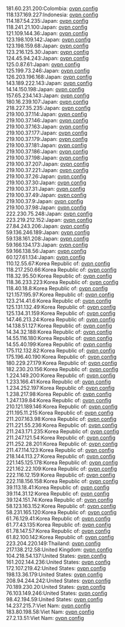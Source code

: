 181.60.231.200:Colombia: [ovpn config](vpn/181_60_231_200.ovpn)  
118.137.169.227:Indonesia: [ovpn config](vpn/118_137_169_227.ovpn)  
114.187.54.235:Japan: [ovpn config](vpn/114_187_54_235.ovpn)  
118.241.21.100:Japan: [ovpn config](vpn/118_241_21_100.ovpn)  
121.109.144.36:Japan: [ovpn config](vpn/121_109_144_36.ovpn)  
123.198.109.142:Japan: [ovpn config](vpn/123_198_109_142.ovpn)  
123.198.159.68:Japan: [ovpn config](vpn/123_198_159_68.ovpn)  
123.216.125.30:Japan: [ovpn config](vpn/123_216_125_30.ovpn)  
124.45.94.243:Japan: [ovpn config](vpn/124_45_94_243.ovpn)  
125.0.87.61:Japan: [ovpn config](vpn/125_0_87_61.ovpn)  
125.199.73.246:Japan: [ovpn config](vpn/125_199_73_246.ovpn)  
126.203.196.168:Japan: [ovpn config](vpn/126_203_196_168.ovpn)  
143.189.222.143:Japan: [ovpn config](vpn/143_189_222_143.ovpn)  
14.14.150.198:Japan: [ovpn config](vpn/14_14_150_198.ovpn)  
157.65.234.143:Japan: [ovpn config](vpn/157_65_234_143.ovpn)  
180.16.239.107:Japan: [ovpn config](vpn/180_16_239_107.ovpn)  
218.227.35.235:Japan: [ovpn config](vpn/218_227_35_235.ovpn)  
219.100.37.114:Japan: [ovpn config](vpn/219_100_37_114.ovpn)  
219.100.37.146:Japan: [ovpn config](vpn/219_100_37_146.ovpn)  
219.100.37.163:Japan: [ovpn config](vpn/219_100_37_163.ovpn)  
219.100.37.177:Japan: [ovpn config](vpn/219_100_37_177.ovpn)  
219.100.37.179:Japan: [ovpn config](vpn/219_100_37_179.ovpn)  
219.100.37.181:Japan: [ovpn config](vpn/219_100_37_181.ovpn)  
219.100.37.186:Japan: [ovpn config](vpn/219_100_37_186.ovpn)  
219.100.37.198:Japan: [ovpn config](vpn/219_100_37_198.ovpn)  
219.100.37.207:Japan: [ovpn config](vpn/219_100_37_207.ovpn)  
219.100.37.221:Japan: [ovpn config](vpn/219_100_37_221.ovpn)  
219.100.37.26:Japan: [ovpn config](vpn/219_100_37_26.ovpn)  
219.100.37.30:Japan: [ovpn config](vpn/219_100_37_30.ovpn)  
219.100.37.31:Japan: [ovpn config](vpn/219_100_37_31.ovpn)  
219.100.37.49:Japan: [ovpn config](vpn/219_100_37_49.ovpn)  
219.100.37.9:Japan: [ovpn config](vpn/219_100_37_9.ovpn)  
219.100.37.98:Japan: [ovpn config](vpn/219_100_37_98.ovpn)  
222.230.75.248:Japan: [ovpn config](vpn/222_230_75_248.ovpn)  
223.219.212.152:Japan: [ovpn config](vpn/223_219_212_152.ovpn)  
27.84.243.206:Japan: [ovpn config](vpn/27_84_243_206.ovpn)  
59.136.246.189:Japan: [ovpn config](vpn/59_136_246_189.ovpn)  
59.138.161.208:Japan: [ovpn config](vpn/59_138_161_208.ovpn)  
59.166.134.173:Japan: [ovpn config](vpn/59_166_134_173.ovpn)  
59.166.138.56:Japan: [ovpn config](vpn/59_166_138_56.ovpn)  
60.127.61.134:Japan: [ovpn config](vpn/60_127_61_134.ovpn)  
110.12.55.67:Korea Republic of: [ovpn config](vpn/110_12_55_67.ovpn)  
118.217.250.66:Korea Republic of: [ovpn config](vpn/118_217_250_66.ovpn)  
118.32.95.50:Korea Republic of: [ovpn config](vpn/118_32_95_50.ovpn)  
118.36.233.223:Korea Republic of: [ovpn config](vpn/118_36_233_223.ovpn)  
118.40.18.8:Korea Republic of: [ovpn config](vpn/118_40_18_8.ovpn)  
121.157.195.97:Korea Republic of: [ovpn config](vpn/121_157_195_97.ovpn)  
123.214.41.6:Korea Republic of: [ovpn config](vpn/123_214_41_6.ovpn)  
125.131.132.49:Korea Republic of: [ovpn config](vpn/125_131_132_49.ovpn)  
125.134.31.159:Korea Republic of: [ovpn config](vpn/125_134_31_159.ovpn)  
147.46.213.24:Korea Republic of: [ovpn config](vpn/147_46_213_24.ovpn)  
14.138.51.127:Korea Republic of: [ovpn config](vpn/14_138_51_127.ovpn)  
14.34.32.188:Korea Republic of: [ovpn config](vpn/14_34_32_188.ovpn)  
14.55.116.180:Korea Republic of: [ovpn config](vpn/14_55_116_180.ovpn)  
14.55.40.199:Korea Republic of: [ovpn config](vpn/14_55_40_199.ovpn)  
175.112.132.82:Korea Republic of: [ovpn config](vpn/175_112_132_82.ovpn)  
175.196.40.190:Korea Republic of: [ovpn config](vpn/175_196_40_190.ovpn)  
180.229.27.179:Korea Republic of: [ovpn config](vpn/180_229_27_179.ovpn)  
182.230.20.156:Korea Republic of: [ovpn config](vpn/182_230_20_156.ovpn)  
1.224.149.200:Korea Republic of: [ovpn config](vpn/1_224_149_200.ovpn)  
1.233.166.41:Korea Republic of: [ovpn config](vpn/1_233_166_41.ovpn)  
1.234.252.197:Korea Republic of: [ovpn config](vpn/1_234_252_197.ovpn)  
1.238.217.98:Korea Republic of: [ovpn config](vpn/1_238_217_98.ovpn)  
1.247.139.84:Korea Republic of: [ovpn config](vpn/1_247_139_84.ovpn)  
210.121.189.146:Korea Republic of: [ovpn config](vpn/210_121_189_146.ovpn)  
211.195.11.215:Korea Republic of: [ovpn config](vpn/211_195_11_215.ovpn)  
211.207.163.98:Korea Republic of: [ovpn config](vpn/211_207_163_98.ovpn)  
211.221.55.236:Korea Republic of: [ovpn config](vpn/211_221_55_236.ovpn)  
211.243.171.235:Korea Republic of: [ovpn config](vpn/211_243_171_235.ovpn)  
211.247.121.54:Korea Republic of: [ovpn config](vpn/211_247_121_54.ovpn)  
211.252.28.201:Korea Republic of: [ovpn config](vpn/211_252_28_201.ovpn)  
211.47.114.123:Korea Republic of: [ovpn config](vpn/211_47_114_123.ovpn)  
218.144.113.27:Korea Republic of: [ovpn config](vpn/218_144_113_27.ovpn)  
221.145.125.178:Korea Republic of: [ovpn config](vpn/221_145_125_178.ovpn)  
221.162.22.109:Korea Republic of: [ovpn config](vpn/221_162_22_109.ovpn)  
222.116.12.159:Korea Republic of: [ovpn config](vpn/222_116_12_159.ovpn)  
222.118.156.158:Korea Republic of: [ovpn config](vpn/222_118_156_158.ovpn)  
39.113.18.41:Korea Republic of: [ovpn config](vpn/39_113_18_41.ovpn)  
39.114.31.12:Korea Republic of: [ovpn config](vpn/39_114_31_12.ovpn)  
39.124.151.74:Korea Republic of: [ovpn config](vpn/39_124_151_74.ovpn)  
58.123.163.152:Korea Republic of: [ovpn config](vpn/58_123_163_152.ovpn)  
58.231.165.120:Korea Republic of: [ovpn config](vpn/58_231_165_120.ovpn)  
61.76.129.41:Korea Republic of: [ovpn config](vpn/61_76_129_41.ovpn)  
61.77.43.135:Korea Republic of: [ovpn config](vpn/61_77_43_135.ovpn)  
61.78.147.57:Korea Republic of: [ovpn config](vpn/61_78_147_57.ovpn)  
61.82.100.142:Korea Republic of: [ovpn config](vpn/61_82_100_142.ovpn)  
223.204.220.149:Thailand: [ovpn config](vpn/223_204_220_149.ovpn)  
217.138.212.58:United Kingdom: [ovpn config](vpn/217_138_212_58.ovpn)  
104.218.54.137:United States: [ovpn config](vpn/104_218_54_137.ovpn)  
161.202.144.236:United States: [ovpn config](vpn/161_202_144_236.ovpn)  
172.107.219.42:United States: [ovpn config](vpn/172_107_219_42.ovpn)  
198.13.36.179:United States: [ovpn config](vpn/198_13_36_179.ovpn)  
208.94.244.242:United States: [ovpn config](vpn/208_94_244_242.ovpn)  
70.189.230.20:United States: [ovpn config](vpn/70_189_230_20.ovpn)  
76.103.149.246:United States: [ovpn config](vpn/76_103_149_246.ovpn)  
98.42.194.59:United States: [ovpn config](vpn/98_42_194_59.ovpn)  
14.237.215.7:Viet Nam: [ovpn config](vpn/14_237_215_7.ovpn)  
183.80.198.58:Viet Nam: [ovpn config](vpn/183_80_198_58.ovpn)  
27.2.13.51:Viet Nam: [ovpn config](vpn/27_2_13_51.ovpn)  
